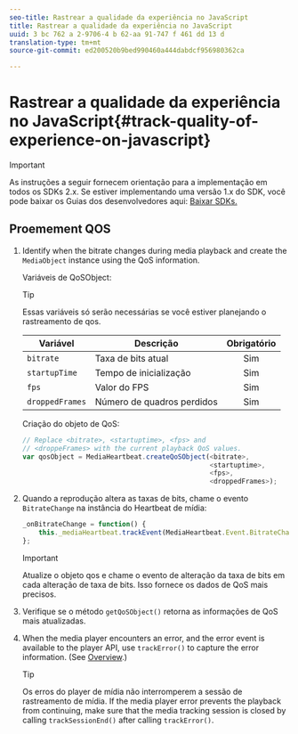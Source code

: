 ```yaml
---
seo-title: Rastrear a qualidade da experiência no JavaScript
title: Rastrear a qualidade da experiência no JavaScript
uuid: 3 bc 762 a 2-9706-4 b 62-aa 91-747 f 461 dd 13 d
translation-type: tm+mt
source-git-commit: ed200520b9bed990460a444dabdcf956980362ca

---
```



# Rastrear a qualidade da experiência no JavaScript{#track-quality-of-experience-on-javascript}

>[!IMPORTANT]
>
>As instruções a seguir fornecem orientação para a implementação em todos os SDKs 2.x. Se estiver implementando uma versão 1.x do SDK, você pode baixar os Guias dos desenvolvedores aqui: [Baixar SDKs.](../../sdk-implement/download-sdks.md)

## Proemement QOS

1. Identify when the bitrate changes during media playback and create the `MediaObject` instance using the QoS information.

   Variáveis de QoSObject:

   >[!TIP]
   >
   >Essas variáveis só serão necessárias se você estiver planejando o rastreamento de qos.

   | Variável | Descrição | Obrigatório |
   | --- | --- | :---: |
   | `bitrate` | Taxa de bits atual | Sim |
   | `startupTime` | Tempo de inicialização | Sim |
   | `fps` | Valor do FPS | Sim |
   | `droppedFrames` | Número de quadros perdidos | Sim |

   Criação do objeto de QoS:

   ```js
   // Replace <bitrate>, <startuptime>, <fps> and  
   // <droppeFrames> with the current playback QoS values.  
   var qosObject = MediaHeartbeat.createQoSObject(<bitrate>,  
                                                  <startuptime>,  
                                                  <fps>,  
                                                  <droppedFrames>); 
   ```

1. Quando a reprodução altera as taxas de bits, chame o evento `BitrateChange` na instância do Heartbeat de mídia:

   ```js
   _onBitrateChange = function() { 
       this._mediaHeartbeat.trackEvent(MediaHeartbeat.Event.BitrateChange, qosObject); 
   };
   ```

   >[!IMPORTANT]
   >
   >Atualize o objeto qos e chame o evento de alteração da taxa de bits em cada alteração de taxa de bits. Isso fornece os dados de QoS mais precisos.

1. Verifique se o método `getQoSObject()` retorna as informações de QoS mais atualizadas.
1. When the media player encounters an error, and the error event is available to the player API, use `trackError()` to capture the error information. (See [Overview](../../sdk-implement/track-errors/track-errors-overview.md).)

   >[!TIP]
   >
   >Os erros do player de mídia não interromperem a sessão de rastreamento de mídia. If the media player error prevents the playback from continuing, make sure that the media tracking session is closed by calling `trackSessionEnd()` after calling `trackError()`.


